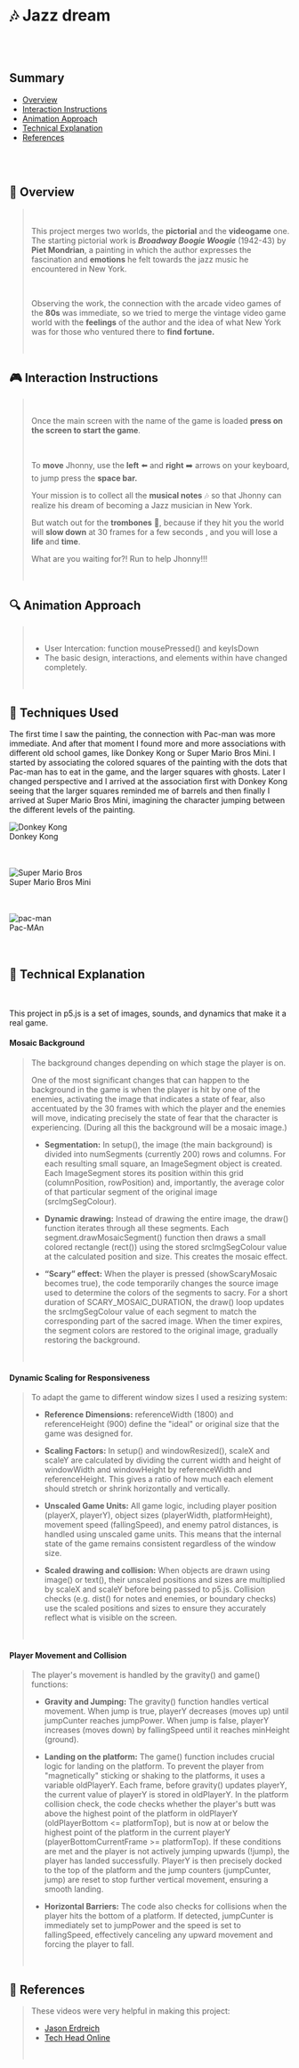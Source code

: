 #  :notes:  Jazz dream

<br>
<br>

## Summary

- [Overview](#space_invader-overview)
- [Interaction Instructions](#video_game-interaction-instructions)
- [Animation Approach](#mag-animation-approach)
- [Technical Explanation](#wrench-technical-explanation)
- [References](#pushpin-references)

<br>
<br>

## :space_invader: Overview
> 
> <br>
> 
>This project merges two worlds, the **pictorial** and the **videogame** one. The starting pictorial work is ***Broadway Boogie Woogie*** (1942-43) by **Piet Mondrian**, a painting in which the author expresses the fascination and **emotions** he felt towards the jazz music he encountered in New York.
> 
> <br>
> 
> Observing the work, the connection with the arcade video games of the **80s** was immediate, so we tried to merge the vintage video game world with the **feelings** of the author and the idea of ​​what New York was for those who ventured there to **find fortune.**
> 
> <br>
> 

## :video_game: Interaction Instructions
> 
> <br>
> 
>Once the main screen with the name of the game is loaded **press on the screen to start the game**. 
> 
> <br>
> 
>To **move** Jhonny, use the **left** :arrow_left: and **right** :arrow_right: arrows on your keyboard, to jump press the **space bar.**
>
> Your mission is to collect all the **musical notes** :notes: so that Jhonny can realize his dream of becoming a Jazz musician in New York. 
>
>But watch out for the **trombones** :trumpet:, because if they hit you the world will **slow down** at 30 frames for a few seconds , and you will lose a **life** and **time**. 
>
>What are you waiting for?! Run to help Jhonny!!!
> 
> <br>
> 

## :mag: Animation Approach
> 
> <br>
> 
> - User Intercation: function mousePressed() and keyIsDown
> - The basic design, interactions, and elements within have changed completely.
> 
> <br>
> 

## :ghost: Techniques Used

The first time I saw the painting, the connection with Pac-man was more immediate. And after that moment I found more and more associations with different old school games, like Donkey Kong or Super Mario Bros Mini. I started by associating the colored squares of the painting with the dots that Pac-man has to eat in the game, and the larger squares with ghosts. Later I changed perspective and I arrived at the association first with Donkey Kong seeing that the larger squares reminded me of barrels and then finally I arrived at Super Mario Bros Mini, imagining the character jumping between the different levels of the painting.

![Donkey Kong](assets/donkey-kong-game-card.png) 
<br>
Donkey Kong
<br>
<br>
<br>


![Super Mario Bros ](assets/Super-Mario-Bros.jpg) 
<br>
Super Mario Bros Mini
<br>
<br>
<br>

![pac-man](assets/Pac-Man.png) 
<br>
Pac-MAn
<br>
<br>
<br>

## :wrench: Technical Explanation

 <br>

This project in p5.js is a set of images, sounds, and dynamics that make it a real game.

 #### Mosaic Background
> The background changes depending on which stage the player is on.
>
>One of the most significant changes that can happen to the background in the game is when the player is hit by one of the enemies, activating the image that indicates a state of fear, also accentuated by the 30 frames with which the player and the enemies will move, indicating precisely the state of fear that the character is experiencing. (During all this the background will be a mosaic image.)
>
> - **Segmentation:** In setup(), the image (the main background) is divided into numSegments (currently 200) rows and columns. For each resulting small square, an ImageSegment object is created. Each ImageSegment stores its position within this grid (columnPosition, rowPosition) and, importantly, the average color of that particular segment of the original image (srcImgSegColour).
>
> - **Dynamic drawing:** Instead of drawing the entire image, the draw() function iterates through all these segments. Each segment.drawMosaicSegment() function then draws a small colored rectangle (rect()) using the stored srcImgSegColour value at the calculated position and size. This creates the mosaic effect.
>
>- **“Scary” effect:** When the player is pressed (showScaryMosaic becomes true), the code temporarily changes the source image used to determine the colors of the segments to sacry. For a short duration of SCARY_MOSAIC_DURATION, the draw() loop updates the srcImgSegColour value of each segment to match the corresponding part of the sacred image. When the timer expires, the segment colors are restored to the original image, gradually restoring the background. 
>
><br>

 #### Dynamic Scaling for Responsiveness
>To adapt the game to different window sizes I used a resizing system:
>
>- **Reference Dimensions:** referenceWidth (1800) and referenceHeight (900) define the "ideal" or original size that the game was designed for.
>
> - **Scaling Factors:** In setup() and windowResized(), scaleX and scaleY are calculated by dividing the current width and height of windowWidth and windowHeight by referenceWidth and referenceHeight. This gives a ratio of how much each element should stretch or shrink horizontally and vertically.
> - **Unscaled Game Units:** All game logic, including player position (playerX, playerY), object sizes (playerWidth, platformHeight), movement speed (fallingSpeed), and enemy patrol distances, is handled using unscaled game units. This means that the internal state of the game remains consistent regardless of the window size.
>
>- **Scaled drawing and collision:** When objects are drawn using image() or text(), their unscaled positions and sizes are multiplied by scaleX and scaleY before being passed to p5.js. Collision checks (e.g. dist() for notes and enemies, or boundary checks) use the scaled positions and sizes to ensure they accurately reflect what is visible on the screen.
>
><br>

 #### Player Movement and Collision

>The player's movement is handled by the gravity() and game() functions:
>
> - **Gravity and Jumping:** The gravity() function handles vertical movement. When jump is true, playerY decreases (moves up) until jumpCunter reaches jumpPower. When jump is false, playerY increases (moves down) by fallingSpeed ​​​​until it reaches minHeight (ground).
>
>- **Landing on the platform:** The game() function includes crucial logic for landing on the platform. To prevent the player from "magnetically" sticking or shaking to the platforms, it uses a variable oldPlayerY. Each frame, before gravity() updates playerY, the current value of playerY is stored in oldPlayerY.
In the platform collision check, the code checks whether the player's butt was above the highest point of the platform in oldPlayerY (oldPlayerBottom <= platformTop), but is now at or below the highest point of the platform in the current playerY (playerBottomCurrentFrame >= platformTop).
If these conditions are met and the player is not actively jumping upwards (!jump), the player has landed successfully. PlayerY is then precisely docked to the top of the platform and the jump counters (jumpCunter, jump) are reset to stop further vertical movement, ensuring a smooth landing.
>
>- **Horizontal Barriers:** The code also checks for collisions when the player hits the bottom of a platform. If detected, jumpCunter is immediately set to jumpPower and the speed is set to fallingSpeed, effectively canceling any upward movement and forcing the player to fall.
>
><br>

## :pushpin: References

>These videos were very helpful in making this project:
>
> - [Jason Erdreich](#https://www.youtube.com/watch?v=FZlpuQeCvlk&list=PLBDInqUM5B26FjwMMZqGDxqQr1kX5V9Ul&index=1)
> - [Tech Head Online](#https://www.youtube.com/watch?v=enLvg0VTsAo)
>
><br>